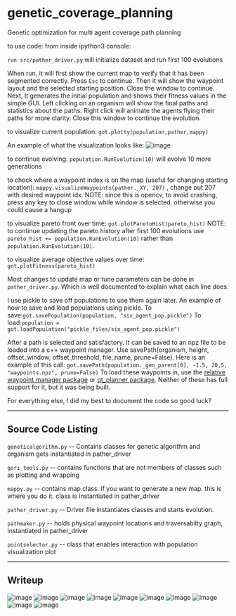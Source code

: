 # genetic_coverage_planning
Genetic optimization for multi agent coverage path planning

to use code:
from inside ipython3 console:

`run src/pather_driver.py` will initialize dataset and run first 100 evolutions

When run, it will first show the current map to verify that it has been segmented correctly. Press `Esc` to continue. Then it will show the waypoint layout and the selected starting position. Close the window to continue. Next, It generates the initial population and shows their fitness values in the simple GUI. Left clicking on an organism will show the final paths and statistics about the paths. Right click will animate the agents flying their paths for more clarity. Close this window to continue the evolution.

to visualize current population:
`got.plotty(population,pather,mappy)`

An example of what the visualization looks like:
![image](6_agent_pop.gif "6 Agent Population")

to continue evolving:
`population.RunEvolution(10)` will evolve 10 more generations

to check where a waypoint index is on the map (useful for changing starting location):
`mappy.visualizeWaypoints(pather._XY, 207)` , change out 207 with desired waypoint idx. NOTE: since this is opencv, to avoid crashing, press any key to close window while window is selected. otherwise you could cause a hangup

to visualize pareto front over time:
`got.plotParetoHist(pareto_hist)` NOTE: to continue updating the pareto history after first 100 evolutions use `pareto_hist += population.RunEvolution(10)` rather than `population.RunEvolution(10)`.

to visualize average objective values over time:
`got.plotFitness(pareto_hist)`

Most changes to update map or tune parameters can be done in `pather_driver.py`. Which is well documented to explain what each line does.

I use pickle to save off populations to use them again later. An example of how to save and load populations using pickle.
To save:`got.savePopulation(population, "six_agent_pop.pickle")`
To load:`population = got.loadPopulation("pickle_files/six_agent_pop.pickle")`

After a path is selected and satisfactory. It can be saved to an npz file to be loaded into a c++ waypoint manager. Use savePath(organism, height, offset_window, offset_threshold, file_name, prune=False). Here is an example of this call: `got.savePath(population._gen_parent[0], -1.5, 20,5, "waypoints.npz", prune=False)` To load these waypoints in, use the [relative waypoint manager package](https://magiccvs.byu.edu/gitlab/jacobmo/relative_waypoint_manager) or [qt_planner package](https://magiccvs.byu.edu/gitlab/jacobmo/qt_planner). Neither of these has full support for it, but it was being built.

For everything else, I did my best to document the code so good luck?
___
## Source Code Listing
`geneticalgorithm.py` -- Contains classes for genetic algorithm and organism gets instantiated in pather_driver

`gori_tools.py` -- contains functions that are not members of classes such as plotting and wrapping

`mappy.py` -- contains map class. if you want to generate a new map. this is where you do it. class is instantiated in pather_driver

`pather_driver.py` -- Driver file instantiates classes and starts evolution.

`pathmaker.py` -- holds physical waypoint locations and traversabilty graph, instantiated in pather_driver

`pointselector.py` -- class that enables interaction with population visualization plot
___
## Writeup
![image](writeup/jpg_writeup/writeup-01.png "pg1")
![image](writeup/jpg_writeup/writeup-02.png "pg2")
![image](writeup/jpg_writeup/writeup-03.png "pg3")
![image](writeup/jpg_writeup/writeup-04.png "pg4")
![image](writeup/jpg_writeup/writeup-05.png "pg5")
![image](writeup/jpg_writeup/writeup-06.png "pg6")
![image](writeup/jpg_writeup/writeup-07.png "pg7")
![image](writeup/jpg_writeup/writeup-08.png "pg8")
![image](writeup/jpg_writeup/writeup-09.png "pg9")
![image](writeup/jpg_writeup/writeup-10.png "pg10")
